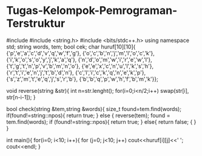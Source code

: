 # Tugas-Kelompok-Pemrograman-Terstruktur

#include <iostream>
#include <string.h>
#include <bits/stdc++.h>
using namespace std;
    string words, tem;
    bool cek;
    char huruf[10][10]{ {'p','e','a','c','d','v','q','w','f','g'},
		 	{'o','c','b','n','j','m','l','o','c','k'},
                        {'i','k','o','s','o','y','j','k','a','q'},
			{'n','d','o','m','w','i','r','e','w','l'},
	 	        {'t','g','t','n','p','v','b','m','n','o'},
	   		{'e','e','x','c','n','u','l','k','s','h'},
			{'r','t','i','e','n','j','t','b','d','n'},
			{'c','l','i','c','k','q','n','e','k','p'},
			{'s','z','m','t','e','q','j','s','r','b'},
			{'b','b','q','p','w','h','f','b','m','k'}};
 
 
 
 void reverse(string &str){
	int n=str.lenght();
	for(i=0;i<n/2;i++)
		swap(str[i], str[n-i-1]);
} 

bool check(string &tem,string &words){
size_t found=tem.find(words);
        if(found!=string::npos){
            return true;
        }
        else {
            reverse(tem);
            found = tem.find(words);
            if (found!=string::npos){
                return true;
            }
            else{
                return false;
	    {
        }
}
  
int main(){
	for(i=0; i<10; i++){
    		for (j=0; j<10; j++)
        	cout<<huruf[i][j]<<' ';
    		cout<<endl;
 }
